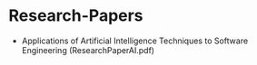 # Research-Papers

- Applications of Artificial Intelligence Techniques to Software Engineering (ResearchPaperAI.pdf) 
